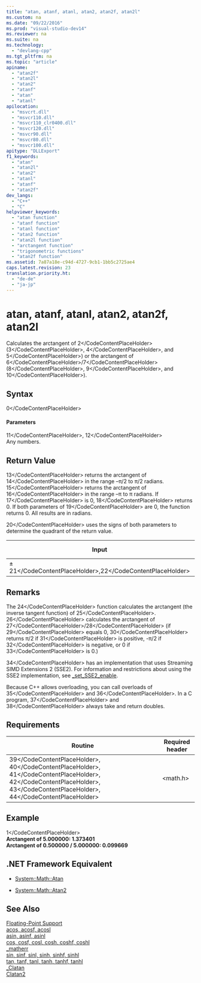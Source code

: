 ```yaml
---
title: "atan, atanf, atanl, atan2, atan2f, atan2l"
ms.custom: na
ms.date: "09/22/2016"
ms.prod: "visual-studio-dev14"
ms.reviewer: na
ms.suite: na
ms.technology: 
  - "devlang-cpp"
ms.tgt_pltfrm: na
ms.topic: "article"
apiname: 
  - "atan2f"
  - "atan2l"
  - "atan2"
  - "atanf"
  - "atan"
  - "atanl"
apilocation: 
  - "msvcrt.dll"
  - "msvcr110.dll"
  - "msvcr110_clr0400.dll"
  - "msvcr120.dll"
  - "msvcr90.dll"
  - "msvcr80.dll"
  - "msvcr100.dll"
apitype: "DLLExport"
f1_keywords: 
  - "atan"
  - "atan2l"
  - "atan2"
  - "atanl"
  - "atanf"
  - "atan2f"
dev_langs: 
  - "C++"
  - "C"
helpviewer_keywords: 
  - "atan function"
  - "atanf function"
  - "atanl function"
  - "atan2 function"
  - "atan2l function"
  - "arctangent function"
  - "trigonometric functions"
  - "atan2f function"
ms.assetid: 7a87a18e-c94d-4727-9cb1-1bb5c2725ae4
caps.latest.revision: 23
translation.priority.ht: 
  - "de-de"
  - "ja-jp"
---
```

# atan, atanf, atanl, atan2, atan2f, atan2l
Calculates the arctangent of <CodeContentPlaceHolder>2\</CodeContentPlaceHolder> (<CodeContentPlaceHolder>3\</CodeContentPlaceHolder>, <CodeContentPlaceHolder>4\</CodeContentPlaceHolder>, and <CodeContentPlaceHolder>5\</CodeContentPlaceHolder>) or the arctangent of <CodeContentPlaceHolder>6\</CodeContentPlaceHolder>/<CodeContentPlaceHolder>7\</CodeContentPlaceHolder> (<CodeContentPlaceHolder>8\</CodeContentPlaceHolder>, <CodeContentPlaceHolder>9\</CodeContentPlaceHolder>, and <CodeContentPlaceHolder>10\</CodeContentPlaceHolder>).  
  
## Syntax  
  
<CodeContentPlaceHolder>0\</CodeContentPlaceHolder>  
#### Parameters  
 <CodeContentPlaceHolder>11\</CodeContentPlaceHolder>, <CodeContentPlaceHolder>12\</CodeContentPlaceHolder>  
 Any numbers.  
  
## Return Value  
 <CodeContentPlaceHolder>13\</CodeContentPlaceHolder> returns the arctangent of <CodeContentPlaceHolder>14\</CodeContentPlaceHolder> in the range –π/2 to π/2 radians. <CodeContentPlaceHolder>15\</CodeContentPlaceHolder> returns the arctangent of <CodeContentPlaceHolder>16\</CodeContentPlaceHolder> in the range –π to π radians. If <CodeContentPlaceHolder>17\</CodeContentPlaceHolder> is 0, <CodeContentPlaceHolder>18\</CodeContentPlaceHolder> returns 0. If both parameters of <CodeContentPlaceHolder>19\</CodeContentPlaceHolder> are 0, the function returns 0. All results are in radians.  
  
 <CodeContentPlaceHolder>20\</CodeContentPlaceHolder> uses the signs of both parameters to determine the quadrant of the return value.  
  
|Input|SEH Exception|Matherr Exception|  
|-----------|-------------------|-----------------------|  
|± <CodeContentPlaceHolder>21\</CodeContentPlaceHolder>,<CodeContentPlaceHolder>22\</CodeContentPlaceHolder>|none|<CodeContentPlaceHolder>23\</CodeContentPlaceHolder>|  
  
## Remarks  
 The <CodeContentPlaceHolder>24\</CodeContentPlaceHolder> function calculates the arctangent (the inverse tangent function) of <CodeContentPlaceHolder>25\</CodeContentPlaceHolder>. <CodeContentPlaceHolder>26\</CodeContentPlaceHolder> calculates the arctangent of <CodeContentPlaceHolder>27\</CodeContentPlaceHolder>/<CodeContentPlaceHolder>28\</CodeContentPlaceHolder> (if <CodeContentPlaceHolder>29\</CodeContentPlaceHolder> equals 0, <CodeContentPlaceHolder>30\</CodeContentPlaceHolder> returns π/2 if <CodeContentPlaceHolder>31\</CodeContentPlaceHolder> is positive, -π/2 if <CodeContentPlaceHolder>32\</CodeContentPlaceHolder> is negative, or 0 if <CodeContentPlaceHolder>33\</CodeContentPlaceHolder> is 0.)  
  
 <CodeContentPlaceHolder>34\</CodeContentPlaceHolder> has an implementation that uses Streaming SIMD Extensions 2 (SSE2). For information and restrictions about using the SSE2 implementation, see [_set_SSE2_enable](../vs140/_set_sse2_enable.md).  
  
 Because C++ allows overloading, you can call overloads of <CodeContentPlaceHolder>35\</CodeContentPlaceHolder> and <CodeContentPlaceHolder>36\</CodeContentPlaceHolder>. In a C program, <CodeContentPlaceHolder>37\</CodeContentPlaceHolder> and <CodeContentPlaceHolder>38\</CodeContentPlaceHolder> always take and return doubles.  
  
## Requirements  
  
|Routine|Required header|  
|-------------|---------------------|  
|<CodeContentPlaceHolder>39\</CodeContentPlaceHolder>, <CodeContentPlaceHolder>40\</CodeContentPlaceHolder>, <CodeContentPlaceHolder>41\</CodeContentPlaceHolder>, <CodeContentPlaceHolder>42\</CodeContentPlaceHolder>, <CodeContentPlaceHolder>43\</CodeContentPlaceHolder>, <CodeContentPlaceHolder>44\</CodeContentPlaceHolder>|\<math.h>|  
  
## Example  
  
<CodeContentPlaceHolder>1\</CodeContentPlaceHolder>  
 **Arctangent of 5.000000: 1.373401**  
**Arctangent of 0.500000 / 5.000000: 0.099669**   
## .NET Framework Equivalent  
  
-   [System::Math::Atan](https://msdn.microsoft.com/en-us/library/system.math.atan.aspx)  
  
-   [System::Math::Atan2](https://msdn.microsoft.com/en-us/library/system.math.atan2.aspx)  
  
## See Also  
 [Floating-Point Support](../vs140/floating-point-support.md)   
 [acos, acosf, acosl](../vs140/acos--acosf--acosl.md)   
 [asin, asinf, asinl](../vs140/asin--asinf--asinl.md)   
 [cos, cosf, cosl, cosh, coshf, coshl](../vs140/cos--cosf--cosl--cosh--coshf--coshl.md)   
 [_matherr](../vs140/_matherr.md)   
 [sin, sinf, sinl, sinh, sinhf, sinhl](../vs140/sin--sinf--sinl--sinh--sinhf--sinhl.md)   
 [tan, tanf, tanl, tanh, tanhf, tanhl](../vs140/tan--tanf--tanl--tanh--tanhf--tanhl.md)   
 [_CIatan](../vs140/_ciatan.md)   
 [CIatan2](../vs140/_ciatan2.md)